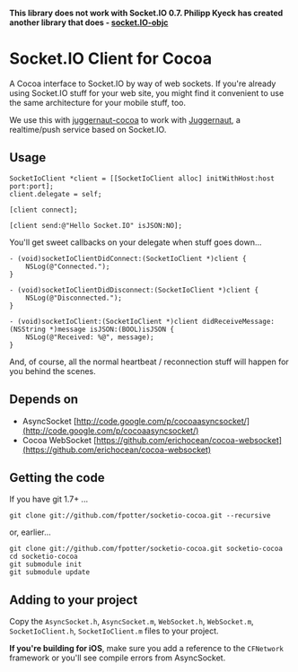**This library does not work with Socket.IO 0.7.  Philipp Kyeck has created another library that does - [socket.IO-objc](https://github.com/pkyeck/socket.IO-objc)**

# Socket.IO Client for Cocoa

A Cocoa interface to Socket.IO by way of web sockets.  If you're already using Socket.IO stuff for your web site, you might find it convenient to use the same architecture for your mobile stuff, too.

We use this with [juggernaut-cocoa](https://github.com/fpotter/juggernaut-cocoa) to work with [Juggernaut](https://github.com/maccman/juggernaut), a realtime/push service based on Socket.IO.

## Usage

    SocketIoClient *client = [[SocketIoClient alloc] initWithHost:host port:port];
    client.delegate = self;

    [client connect];
    
    [client send:@"Hello Socket.IO" isJSON:NO];

You'll get sweet callbacks on your delegate when stuff goes down...

    - (void)socketIoClientDidConnect:(SocketIoClient *)client {
        NSLog(@"Connected.");
    }

    - (void)socketIoClientDidDisconnect:(SocketIoClient *)client {
        NSLog(@"Disconnected.");
    }

    - (void)socketIoClient:(SocketIoClient *)client didReceiveMessage:(NSString *)message isJSON:(BOOL)isJSON {
        NSLog(@"Received: %@", message);
    }

And, of course, all the normal heartbeat / reconnection stuff will happen for you behind the scenes.

## Depends on

* AsyncSocket [http://code.google.com/p/cocoaasyncsocket/](http://code.google.com/p/cocoaasyncsocket/)
* Cocoa WebSocket [https://github.com/erichocean/cocoa-websocket](https://github.com/erichocean/cocoa-websocket)

## Getting the code

If you have git 1.7+ ...

    git clone git://github.com/fpotter/socketio-cocoa.git --recursive

or, earlier...

    git clone git://github.com/fpotter/socketio-cocoa.git socketio-cocoa
    cd socketio-cocoa
    git submodule init
    git submodule update
 
## Adding to your project

Copy the `AsyncSocket.h`, `AsyncSocket.m`, `WebSocket.h`, `WebSocket.m`, `SocketIoClient.h`, `SocketIoClient.m` files to your project.

**If you're building for iOS**, make sure you add a reference to the `CFNetwork` framework or you'll see compile errors from AsyncSocket.

